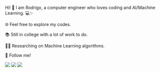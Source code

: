 Hi! 👋 I am Rodrigo, a computer engineer who loves coding and AI/Machine Learning. 💻✨

🌐 Feel free to explore my codes.

📚 Still in college with a lot of work to do.

👩‍💻 Researching on Machine Learning algorithms.

🤜 Follow me!




  <a href="https://www.instagram.com/orodrigofuchs" rel="nofollow"><img src="https://camo.githubusercontent.com/5fe8416cd5ba128163da401b036070cff85f0004eda8aa86575aaa1e93b1b5af/68747470733a2f2f696d672e736869656c64732e696f2f62616467652f2d496e7374616772616d2d2532334534343035463f7374796c653d666f722d7468652d6261646765266c6f676f3d696e7374616772616d266c6f676f436f6c6f723d7768697465" data-canonical-src="https://img.shields.io/badge/-Instagram-%23E4405F?style=for-the-badge&amp;logo=instagram&amp;logoColor=white" style="max-width: 100%;"></a>
  <a href="https://www.linkedin.com/in/rodrigo-fuchs-197935209" rel="nofollow"><img src="https://camo.githubusercontent.com/1fb28218088b45b065a7445cafa9d5f027a657f17cb4f8b3a9472b1f59952949/68747470733a2f2f696d672e736869656c64732e696f2f62616467652f2d4c696e6b6564496e2d2532333030373742353f7374796c653d666f722d7468652d6261646765266c6f676f3d6c696e6b6564696e266c6f676f436f6c6f723d7768697465" data-canonical-src="https://img.shields.io/badge/-LinkedIn-%230077B5?style=for-the-badge&amp;logo=linkedin&amp;logoColor=white" style="max-width: 100%;"></a> 
<a href="https://twitter.com/naoeokakuna" rel="nofollow"><img src="https://camo.githubusercontent.com/c51169d2a3736a3edf1407d936109c8257f71c49b085d36f03d6ab085cd96195/68747470733a2f2f696d672e736869656c64732e696f2f62616467652f546769747465722d2532333144413146323f7374796c653d666f722d7468652d6261646765266c6f676f3d74776974746572266c6f676f436f6c6f723d7768697465" data-canonical-src="https://img.shields.io/badge/Twitter-%231DA1F2?style=for-the-badge&amp;logo=twitter&amp;logoColor=white" style="max-width: 100%;"></a>
</div>
